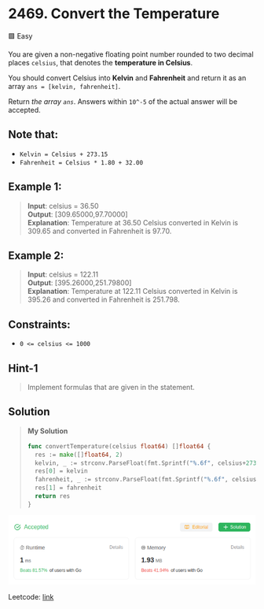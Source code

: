 # 2469. Convert the Temperature
🟩 Easy

You are given a non-negative floating point number rounded to two decimal places `celsius`, that denotes the **temperature in Celsius**.

You should convert Celsius into **Kelvin** and **Fahrenheit** and return it as an array `ans = [kelvin, fahrenheit]`.

Return *the array `ans`*. Answers within `10^-5` of the actual answer will be accepted.

## Note that:
* `Kelvin = Celsius + 273.15`
* `Fahrenheit = Celsius * 1.80 + 32.00`

## Example 1:
> **Input**: celsius = 36.50 \
> **Output**: [309.65000,97.70000] \
> **Explanation**: Temperature at 36.50 Celsius converted in Kelvin is 309.65 and converted in Fahrenheit is 97.70.

## Example 2:
> **Input**: celsius = 122.11 \
> **Output**: [395.26000,251.79800] \
> **Explanation**: Temperature at 122.11 Celsius converted in Kelvin is 395.26 and converted in Fahrenheit is 251.798.

## Constraints:
* `0 <= celsius <= 1000`

## Hint-1
> Implement formulas that are given in the statement.

## Solution
> **My Solution**
> ```go
> func convertTemperature(celsius float64) []float64 {
> 	res := make([]float64, 2)
> 	kelvin, _ := strconv.ParseFloat(fmt.Sprintf("%.6f", celsius+273.15), 64)
> 	res[0] = kelvin
> 	fahrenheit, _ := strconv.ParseFloat(fmt.Sprintf("%.6f", celsius*1.80+32.00), 64)
> 	res[1] = fahrenheit
> 	return res
> }
> ```

![result](2469.png)

Leetcode: [link](https://leetcode.com/problems/convert-the-temperature/description/)